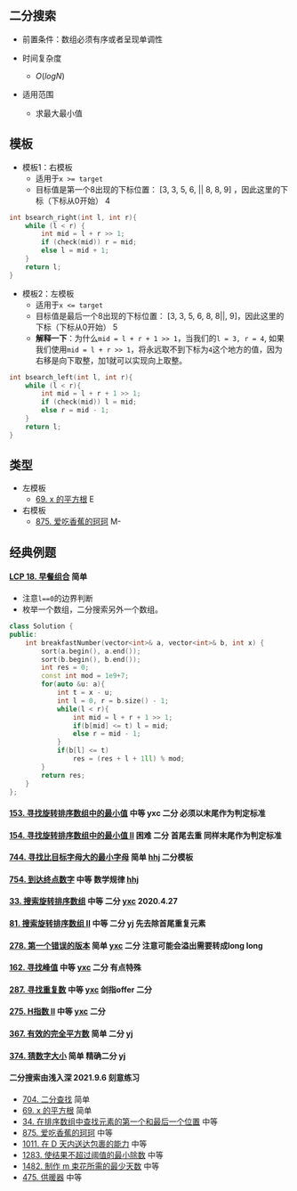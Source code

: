 ## 二分搜索

-   前置条件：数组必须有序或者呈现单调性

-   时间复杂度
    -   $O(logN)$
-   适用范围
    -   求最大最小值

## 模板

-   模板1：右模板
    -   适用于`x >= target`
    -   目标值是第一个8出现的下标位置： [3, 3, 5, 6, || 8, 8, 9] ，因此这里的下标（下标从0开始） 4

```cpp
int bsearch_right(int l, int r){
    while (l < r) {
        int mid = l + r >> 1;
        if (check(mid)) r = mid;
        else l = mid + 1;
    }
    return l;
}
```

-   模板2：左模板
    -   适用于`x <= target`
    -   目标值是最后一个8出现的下标位置： [3, 3, 5, 6,  8, 8||, 9]，因此这里的下标（下标从0开始） 5
    -   **解释一下**：为什么`mid = l + r + 1 >> 1`，当我们的`l = 3, r = 4`, 如果我们使用`mid = l + r >> 1`，将永远取不到下标为`4`这个地方的值，因为右移是向下取整，加1就可以实现向上取整。 

```cpp
int bsearch_left(int l, int r){
    while (l < r){
        int mid = l + r + 1 >> 1;
        if (check(mid)) l = mid;
        else r = mid - 1;
    }
    return l;
}
```

## 类型

-   左模板
    -   [69. x 的平方根](https://leetcode-cn.com/problems/sqrtx/) E
-   右模板
    -   [875. 爱吃香蕉的珂珂](https://leetcode-cn.com/problems/koko-eating-bananas/) M-

## 经典例题

#### [LCP 18. 早餐组合](https://leetcode-cn.com/problems/2vYnGI/) 简单

-   注意`l==0`的边界判断
-   枚举一个数组，二分搜索另外一个数组。

```cpp
class Solution {
public:
    int breakfastNumber(vector<int>& a, vector<int>& b, int x) {
        sort(a.begin(), a.end());
        sort(b.begin(), b.end());
        int res = 0;
        const int mod = 1e9+7;
        for(auto &u: a){
            int t = x - u;
            int l = 0, r = b.size() - 1;
            while(l < r){
                int mid = l + r + 1 >> 1;
                if(b[mid] <= t) l = mid;
                else r = mid - 1;
            }
            if(b[l] <= t)
                res = (res + l + 1ll) % mod;
        }
        return res;
    }
};
```



#### [153. 寻找旋转排序数组中的最小值](https://leetcode-cn.com/problems/find-minimum-in-rotated-sorted-array/) 中等 yxc 二分 必须以末尾作为判定标准 

#### [154. 寻找旋转排序数组中的最小值 II](https://leetcode-cn.com/problems/find-minimum-in-rotated-sorted-array-ii/) 困难 二分 首尾去重 同样末尾作为判定标准

#### [744. 寻找比目标字母大的最小字母](https://leetcode-cn.com/problems/find-smallest-letter-greater-than-target/) 简单 [hhj](https://www.bilibili.com/video/av31808790) 二分模板

#### [754. 到达终点数字](https://leetcode-cn.com/problems/reach-a-number/) 中等 数学规律 [hhj](https://www.bilibili.com/video/av31621072) 

#### [33. 搜索旋转排序数组](https://leetcode-cn.com/problems/search-in-rotated-sorted-array/) 中等 二分 [yxc](https://www.bilibili.com/video/av59202632)  2020.4.27

#### [81. 搜索旋转排序数组 II](https://leetcode-cn.com/problems/search-in-rotated-sorted-array-ii/) 中等 二分 yj 先去除首尾重复元素

#### [278. 第一个错误的版本](https://leetcode-cn.com/problems/first-bad-version/) 简单 [yxc](https://www.bilibili.com/video/av59202632) 二分 注意可能会溢出需要转成long long

#### [162. 寻找峰值](https://leetcode-cn.com/problems/find-peak-element/) 中等 [yxc](https://www.bilibili.com/video/av59202632) 二分 有点特殊

#### [287. 寻找重复数](https://leetcode-cn.com/problems/find-the-duplicate-number/) 中等 [yxc](https://www.bilibili.com/video/av59202632) 剑指offer 二分 

#### [275. H指数 II](https://leetcode-cn.com/problems/h-index-ii/) 中等 [yxc](https://www.bilibili.com/video/av59202632) 二分

#### [367. 有效的完全平方数](https://leetcode-cn.com/problems/valid-perfect-square/) 简单 二分 yj

#### [374. 猜数字大小](https://leetcode-cn.com/problems/guess-number-higher-or-lower/) 简单 精确二分 yj

#### 二分搜索由浅入深 2021.9.6 刻意练习

- [704. 二分查找](https://leetcode-cn.com/problems/binary-search/) 简单
- [69. x 的平方根](https://leetcode-cn.com/problems/sqrtx/) 简单
- [34. 在排序数组中查找元素的第一个和最后一个位置](https://leetcode-cn.com/problems/find-first-and-last-position-of-element-in-sorted-array/) 中等
- [875. 爱吃香蕉的珂珂](https://leetcode-cn.com/problems/koko-eating-bananas/) 中等
- [1011. 在 D 天内送达包裹的能力](https://leetcode-cn.com/problems/capacity-to-ship-packages-within-d-days/) 中等
- [1283. 使结果不超过阈值的最小除数](https://leetcode-cn.com/problems/find-the-smallest-divisor-given-a-threshold/) 中等
- [1482. 制作 m 束花所需的最少天数](https://leetcode-cn.com/problems/minimum-number-of-days-to-make-m-bouquets/) 中等
- [475. 供暖器](https://leetcode-cn.com/problems/heaters/) 中等